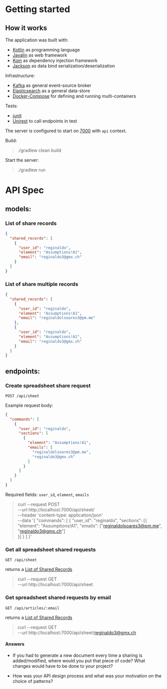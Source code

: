 # Getting started


## How it works
The application was built with:

  - [Kotlin](https://github.com/JetBrains/kotlin) as programming language
  - [Javalin](https://github.com/tipsy/javalin) as web framework
  - [Koin](https://github.com/InsertKoinIO/koin) as dependency injection framework
  - [Jackson](https://github.com/FasterXML/jackson-module-kotlin) as data bind serialization/deserialization
    
Infrastructure:
 - [Kafka](https://github.com/apache/kafka) as general event-source broker 
 - [Elasticsearch](https://github.com/elastic/elasticsearch) as a general data-store    
 - [Docker-Compose](https://github.com/docker/compose) for defining and running multi-containers
     
Tests:
  - [junit](https://github.com/junit-team/junit4)
  - [Unirest](https://github.com/Kong/unirest-java) to call endpoints in test

The server is configured to start on [7000](http://localhost:7000/api) with `api` context.

Build:
> ./gradlew clean build

Start the server:
> ./gradlew run

# API Spec


## models:

### List of share records

```JSON
{
  "shared_records": [
    {
      "user_id": "reginaldo",
      "element": "Assumptions!A1",
      "email": "reginaldo3@gmx.ch"
    }
  ]
}
```

### List of share multiple records

```JSON
{
  "shared_records": [
    {
      "user_id": "reginaldo",
      "element": "Assumptions!A1",
      "email": "reginaldolsoares3@pm.me"
    },
    {
      "user_id": "reginaldo",
      "element": "Assumptions!A1",
      "email": "reginaldo3@gmx.ch"
    }
  ]
}
```

## endpoints:




### Create spreadsheet share request

`POST /api/sheet`

Example request body:

```JSON
{
  "commands": [
    {
      "user_id": "reginaldo",
      "sections": [
        {
          "element": "Assumptions!A1",
          "emails": [
            "reginaldolsoares3@pm.me",
            "reginaldo3@gmx.ch"
          ]
        }
      ]
    }
  ]
}
```

Required fields: `user_id`, `element`, `emails`

> curl --request POST \
    --url http://localhost:7000/api/sheet/ \
    --header 'content-type: application/json' \
    --data '{
    "commands": [
      {
        "user_id": "reginaldo",
         "sections": [{
  				"element":  "Assumptions!A1",
        	"emails": ["reginaldolsoares3@pm.me", "reginaldo3@gmx.ch"]						 
  			 }]
      }
    ]
  }'

### Get all spreadsheet shared requests

`GET /api/sheet`

returns a [List of Shared Records](#list-of-shared-records)

> curl --request GET \
    --url http://localhost:7000/api/sheet

### Get spreadsheet shared requests by email

`GET /api/articles/:email`

returns a [List of Shared Records](#list-of-shared-records)

> curl --request GET \
    --url http://localhost:7000/api/sheet/reginaldo3@gmx.ch


#### Answers

- If you had to generate a new document every time a sharing is added/modified, where would you put that piece of code? What changes would have to be done to your project?


- How was your API design process and what was your motivation on the choice of patterns?

